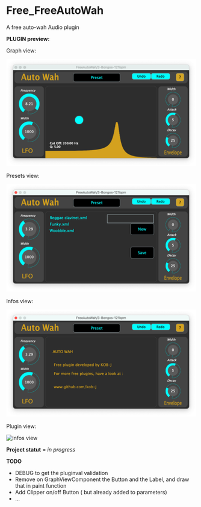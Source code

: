 # Free_FreeAutoWah

A free auto-wah Audio plugin

**PLUGIN preview:**

Graph view:

![graph view](https://github.com/KOB-J/Free_FreeAutoWah/blob/main/IMG/graph_preview.png)

Presets view:

![preset view](https://github.com/KOB-J/Free_FreeAutoWah/blob/main/IMG/presets_preview.png)

Infos view:

![infos view](https://github.com/KOB-J/Free_FreeAutoWah/blob/main/IMG/infos_preview.png)

Plugin view:

![infos view](https://github.com/KOB-J/Free_FreeAutoWah/blob/main/IMG/AutoWah_Gif_preview.gif)


**Project statut** = _in progress_

**TODO**

- DEBUG to get the pluginval validation
- Remove on GraphViewComponent the Button and the Label, and draw that in paint function
- Add Clipper on/off Button ( but already added to parameters)
- ...
